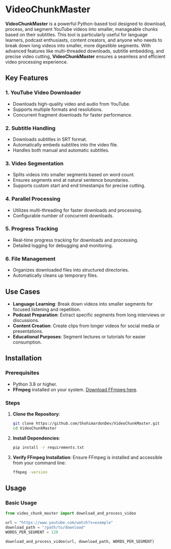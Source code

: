 # VideoChunkMaster

**VideoChunkMaster** is a powerful Python-based tool designed to download, process, and segment YouTube videos into smaller, manageable chunks based on their subtitles. This tool is particularly useful for language learners, podcast enthusiasts, content creators, and anyone who needs to break down long videos into smaller, more digestible segments. With advanced features like multi-threaded downloads, subtitle embedding, and precise video cutting, **VideoChunkMaster** ensures a seamless and efficient video processing experience.

## Key Features

### 1. YouTube Video Downloader
- Downloads high-quality video and audio from YouTube.
- Supports multiple formats and resolutions.
- Concurrent fragment downloads for faster performance.

### 2. Subtitle Handling
- Downloads subtitles in SRT format.
- Automatically embeds subtitles into the video file.
- Handles both manual and automatic subtitles.

### 3. Video Segmentation
- Splits videos into smaller segments based on word count.
- Ensures segments end at natural sentence boundaries.
- Supports custom start and end timestamps for precise cutting.

### 4. Parallel Processing
- Utilizes multi-threading for faster downloads and processing.
- Configurable number of concurrent downloads.

### 5. Progress Tracking
- Real-time progress tracking for downloads and processing.
- Detailed logging for debugging and monitoring.

### 6. File Management
- Organizes downloaded files into structured directories.
- Automatically cleans up temporary files.

## Use Cases
- **Language Learning**: Break down videos into smaller segments for focused listening and repetition.
- **Podcast Preparation**: Extract specific segments from long interviews or discussions.
- **Content Creation**: Create clips from longer videos for social media or presentations.
- **Educational Purposes**: Segment lectures or tutorials for easier consumption.

## Installation

### Prerequisites
- Python 3.8 or higher.
- **FFmpeg** installed on your system. [Download FFmpeg here](https://ffmpeg.org/download.html).

### Steps

1. **Clone the Repository**:
    ```bash
    git clone https://github.com/ShohimardonDev/VideoChunkMaster.git
    cd VideoChunkMaster
    ```

2. **Install Dependencies**:
    ```bash
    pip install -r requirements.txt
    ```

3. **Verify FFmpeg Installation**:
    Ensure FFmpeg is installed and accessible from your command line:
    ```bash
    ffmpeg -version
    ```

## Usage

### Basic Usage
```python
from video_chunk_master import download_and_process_video

url = "https://www.youtube.com/watch?v=example"
download_path = "/path/to/download"
WORDS_PER_SEGMENT = 120

download_and_process_video(url, download_path, WORDS_PER_SEGMENT)
